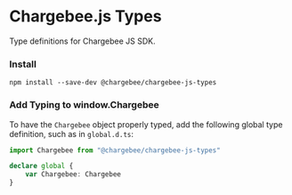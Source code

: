 # Chargebee.js Types

Type definitions for Chargebee JS SDK.

### Install

`npm install --save-dev @chargebee/chargebee-js-types`

### Add Typing to window.Chargebee

To have the `Chargebee` object properly typed, add the following global type definition, such as in `global.d.ts`:

```typescript
import Chargebee from "@chargebee/chargebee-js-types"

declare global {
	var Chargebee: Chargebee
}
```
